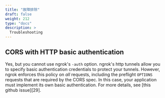 ```yaml
---
title: "故障排除"
draft: false
weight: 212
type: "docs"
description: >
  Troubleshooting
---
```


## CORS with HTTP basic authentication

Yes, but you cannot use ngrok's `-auth` option. ngrok's http tunnels allow you to specify basic authentication credentials to protect your tunnels. However, ngrok enforces this policy on _all_ requests, including the preflight `OPTIONS` requests that are required by the CORS spec. In this case, your application must implement its own basic authentication. For more details, see [this github issue][29].
